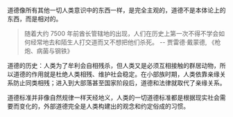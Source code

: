 道德像所有其他一切人类意识中的东西一样，是完全主观的，道德不是本体论上的东西，而是相对的。

>随着大约 7500 年前酋长管辖地的出现，人们在历史上第一次不得不学会如何经常地去和陌生人打交道而又不想把他们杀死。 -- 贾雷德·戴蒙德, 《枪炮、病菌与钢铁》

道德的历史：人类为了牟利会自相残杀，但人类又是必须互相接触的群居动物，所以道德的作用就是杜绝人类相残、维护社会稳定。在小部族时期，人类依靠亲缘关系防止同类相残；进入到大部落甚至国家阶段后，道德和法律就取代了亲缘关系。

道德标准并非像自然规律一样天经地义，人类的一切道德标准都是根据现实社会需要而变化的，外部道德完全是人类构建出的观念和约定俗成的习惯。

